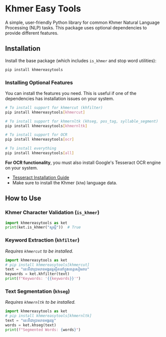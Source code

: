
# Khmer Easy Tools

A simple, user-friendly Python library for common Khmer Natural Language Processing (NLP) tasks. This package uses optional dependencies to provide different features.

## Installation

Install the base package (which includes `is_khmer` and stop word utilities):
```bash
pip install khmereasytools
```

### Installing Optional Features

You can install the features you need. This is useful if one of the dependencies has installation issues on your system.

```bash
# To install support for khmercut (khfilter)
pip install khmereasytools[khmercut]

# To install support for khmernltk (khseg, pos_tag, syllable_segment)
pip install khmereasytools[khmernltk]

# To install support for OCR
pip install khmereasytools[ocr]

# To install everything
pip install khmereasytools[all]
```

**For OCR functionality**, you must also install Google's Tesseract OCR engine on your system.
-   [Tesseract Installation Guide](https://github.com/tesseract-ocr/tesseract/wiki)
-   Make sure to install the Khmer (`khm`) language data.

## How to Use

### Khmer Character Validation (`is_khmer`)
```python
import khmereasytools as ket
print(ket.is_khmer("សួស្តី"))  # True
```

### Keyword Extraction (`khfilter`)
*Requires `khmercut` to be installed.*
```python
import khmereasytools as ket
# pip install khmereasytools[khmercut]
text = "នេះគឺជាប្រាសាទអង្គរវត្តស្ថិតនៅក្នុងខេត្តសៀមរាប"
keywords = ket.khfilter(text)
print(f"Keywords: '{{keywords}}'")
```

### Text Segmentation (`khseg`)
*Requires `khmernltk` to be installed.*
```python
import khmereasytools as ket
# pip install khmereasytools[khmernltk]
text = "នេះគឺជាប្រាសាទអង្គរវត្ត"
words = ket.khseg(text)
print(f"Segmented Words: {words}")
```

